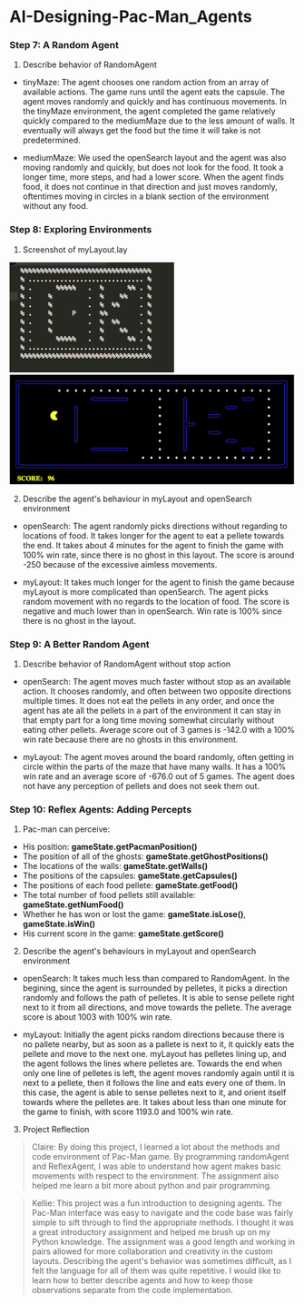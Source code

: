 # AI-Designing-Pac-Man_Agents

### Step 7: A Random Agent
1. Describe behavior of RandomAgent

  * tinyMaze: The agent chooses one random action from an array of available actions. The game runs until the agent eats the capsule. The agent moves randomly and quickly and has continuous movements. In the tinyMaze environment, the agent completed the game relatively quickly compared to the mediumMaze due to the less amount of walls. It eventually will always get the food but the time it will take is not predetermined. 

  * mediumMaze: We used the openSearch layout and the agent was also moving randomly and quickly, but does not look for the food. It took a longer time, more steps, and had a lower score. When the agent finds food, it does not continue in that direction and just moves randomly, oftentimes moving in circles in a blank section of the environment without any food. 
  
### Step 8: Exploring Environments
1. Screenshot of myLayout.lay 

![myLayout.lay](myLayout.png)
![myLayoutEnv](myLayoutEnv.png)

2. Describe the agent's behaviour in myLayout and openSearch environment

  * openSearch: The agent randomly picks directions without regarding to locations of food. It takes longer for the agent to eat a pellete towards the end. It takes about 4 minutes for the agent to finish the game with 100% win rate, since there is no ghost in this layout. The score is around -250 because of the excessive aimless movements.

  * myLayout: It takes much longer for the agent to finish the game because myLayout is more complicated than openSearch. The agent picks random movement with no regards to the location of food. The score is negative and much lower than in openSearch. Win rate is 100% since there is no ghost in the layout.

### Step 9: A Better Random Agent
1. Describe behavior of RandomAgent without stop action

  * openSearch: The agent moves much faster without stop as an available action. It chooses randomly, and often between two opposite directions multiple times. It does not eat the pellets in any order, and once the agent has ate all the pellets in a part of the environment it can stay in that empty part for a long time moving somewhat circularly without eating other pellets. Average score out of 3 games is -142.0 with a 100% win rate because there are no ghosts in this environment.

  * myLayout: The agent moves around the board randomly, often getting in circle within the parts of the maze that have many walls. It has a 100% win rate and an average score of -676.0 out of 5 games. The agent does not have any perception of pellets and does not seek them out. 

### Step 10: Reflex Agents: Adding Percepts
1. Pac-man can perceive:

  * His position: __gameState.getPacmanPosition()__
  * The position of all of the ghosts: __gameState.getGhostPositions()__
  * The locations of the walls: __gameState.getWalls()__
  * The positions of the capsules: __gameState.getCapsules()__
  * The positions of each food pellete: __gameState.getFood()__
  * The total number of food pellets still available: __gameState.getNumFood()__
  * Whether he has won or lost the game: __gameState.isLose()__, __gameState.isWin()__ 
  * His current score in the game: __gameState.getScore()__

2. Describe the agent's behaviours in myLayout and openSearch environment
  
  * openSearch: It takes much less than compared to RandomAgent. In the begining, since the agent is surrounded by pelletes, it picks a direction randomly and follows the path of pelletes. It is able to sense pellete right next to it from all directions, and move towards the pellete. The average score is about 1003 with 100% win rate.

  * myLayout: Initially the agent picks random directions because there is no pallete nearby, but as soon as a pallete is next to it, it quickly eats the pellete and move to the next one. myLayout has pelletes lining up, and the agent follows the lines where pelletes are. Towards the end when only one line of pelletes is left, the agent moves randomly again until it is next to a pellete, then it follows the line and eats every one of them. In this case, the agent is able to sense pelletes next to it, and orient itself towards where the pelletes are. It takes about less than one minute for the game to finish, with score 1193.0 and 100% win rate. 

3. Project Reflection 
  
> Claire: By doing this project, I learned a lot about the methods and code environment of Pac-Man game. By programming randomAgent and ReflexAgent, I was able to understand how agent makes basic movements with respect to the environment. The assignment also helped me learn a bit more about python and pair programming. 

> Kellie: This project was a fun introduction to designing agents. The Pac-Man interface was easy to navigate and the code base was fairly simple to sift through to find the appropriate methods. I thought it was a great introductory assignment and helped me brush up on my Python knowledge. The assignment was a good length and working in pairs allowed for more collaboration and creativity in the custom layouts. Describing the agent's behavior was sometimes difficult, as I felt the language for all of them was quite repetitive. I would like to learn how to better describe agents and how to keep those observations separate from the code implementation. 
